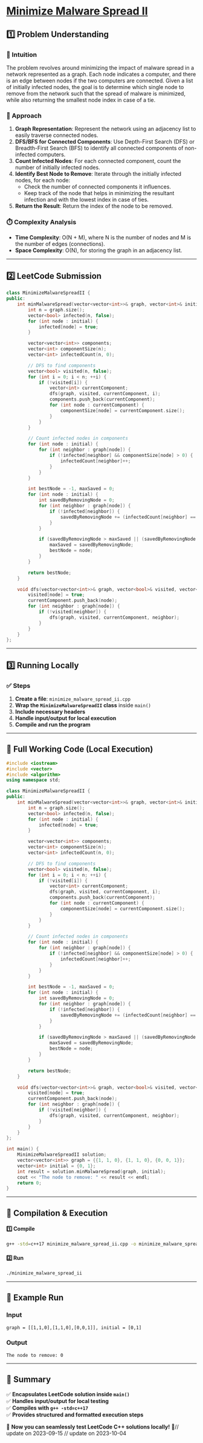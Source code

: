 # **[Minimize Malware Spread II](https://leetcode.com/problems/minimize-malware-spread-ii/description/)**  

## **1️⃣ Problem Understanding**  
### **📌 Intuition**  
The problem revolves around minimizing the impact of malware spread in a network represented as a graph. Each node indicates a computer, and there is an edge between nodes if the two computers are connected. Given a list of initially infected nodes, the goal is to determine which single node to remove from the network such that the spread of malware is minimized, while also returning the smallest node index in case of a tie.

### **🚀 Approach**  
1. **Graph Representation**: Represent the network using an adjacency list to easily traverse connected nodes.  
2. **DFS/BFS for Connected Components**: Use Depth-First Search (DFS) or Breadth-First Search (BFS) to identify all connected components of non-infected computers.
3. **Count Infected Nodes**: For each connected component, count the number of initially infected nodes.
4. **Identify Best Node to Remove**: Iterate through the initially infected nodes, for each node:
   - Check the number of connected components it influences.
   - Keep track of the node that helps in minimizing the resultant infection and with the lowest index in case of ties.
5. **Return the Result**: Return the index of the node to be removed.

### **⏱️ Complexity Analysis**  
- **Time Complexity**: O(N + M), where N is the number of nodes and M is the number of edges (connections).  
- **Space Complexity**: O(N), for storing the graph in an adjacency list.

---  

## **2️⃣ LeetCode Submission**  
```cpp
class MinimizeMalwareSpreadII {
public:
    int minMalwareSpread(vector<vector<int>>& graph, vector<int>& initial) {
        int n = graph.size();
        vector<bool> infected(n, false);
        for (int node : initial) {
            infected[node] = true;
        }

        vector<vector<int>> components;
        vector<int> componentSize(n);
        vector<int> infectedCount(n, 0);

        // DFS to find components
        vector<bool> visited(n, false);
        for (int i = 0; i < n; ++i) {
            if (!visited[i]) {
                vector<int> currentComponent;
                dfs(graph, visited, currentComponent, i);
                components.push_back(currentComponent);
                for (int node : currentComponent) {
                    componentSize[node] = currentComponent.size();
                }
            }
        }

        // Count infected nodes in components
        for (int node : initial) {
            for (int neighbor : graph[node]) {
                if (!infected[neighbor] && componentSize[node] > 0) {
                    infectedCount[neighbor]++;
                }
            }
        }

        int bestNode = -1, maxSaved = 0;
        for (int node : initial) {
            int savedByRemovingNode = 0;
            for (int neighbor : graph[node]) {
                if (!infected[neighbor]) {
                    savedByRemovingNode += (infectedCount[neighbor] == 1);
                }
            }

            if (savedByRemovingNode > maxSaved || (savedByRemovingNode == maxSaved && (bestNode == -1 || node < bestNode))) {
                maxSaved = savedByRemovingNode;
                bestNode = node;
            }
        }

        return bestNode;
    }

    void dfs(vector<vector<int>>& graph, vector<bool>& visited, vector<int>& currentComponent, int node) {
        visited[node] = true;
        currentComponent.push_back(node);
        for (int neighbor : graph[node]) {
            if (!visited[neighbor]) {
                dfs(graph, visited, currentComponent, neighbor);
            }
        }
    }
};  
```  

---  

## **3️⃣ Running Locally**  
### **✅ Steps**  
1. **Create a file**: `minimize_malware_spread_ii.cpp`  
2. **Wrap the `MinimizeMalwareSpreadII` class** inside `main()`  
3. **Include necessary headers**  
4. **Handle input/output for local execution**  
5. **Compile and run the program**  

---  

## **📝 Full Working Code (Local Execution)**  
```cpp
#include <iostream>
#include <vector>
#include <algorithm>
using namespace std;

class MinimizeMalwareSpreadII {
public:
    int minMalwareSpread(vector<vector<int>>& graph, vector<int>& initial) {
        int n = graph.size();
        vector<bool> infected(n, false);
        for (int node : initial) {
            infected[node] = true;
        }

        vector<vector<int>> components;
        vector<int> componentSize(n);
        vector<int> infectedCount(n, 0);

        // DFS to find components
        vector<bool> visited(n, false);
        for (int i = 0; i < n; ++i) {
            if (!visited[i]) {
                vector<int> currentComponent;
                dfs(graph, visited, currentComponent, i);
                components.push_back(currentComponent);
                for (int node : currentComponent) {
                    componentSize[node] = currentComponent.size();
                }
            }
        }

        // Count infected nodes in components
        for (int node : initial) {
            for (int neighbor : graph[node]) {
                if (!infected[neighbor] && componentSize[node] > 0) {
                    infectedCount[neighbor]++;
                }
            }
        }

        int bestNode = -1, maxSaved = 0;
        for (int node : initial) {
            int savedByRemovingNode = 0;
            for (int neighbor : graph[node]) {
                if (!infected[neighbor]) {
                    savedByRemovingNode += (infectedCount[neighbor] == 1);
                }
            }

            if (savedByRemovingNode > maxSaved || (savedByRemovingNode == maxSaved && (bestNode == -1 || node < bestNode))) {
                maxSaved = savedByRemovingNode;
                bestNode = node;
            }
        }

        return bestNode;
    }

    void dfs(vector<vector<int>>& graph, vector<bool>& visited, vector<int>& currentComponent, int node) {
        visited[node] = true;
        currentComponent.push_back(node);
        for (int neighbor : graph[node]) {
            if (!visited[neighbor]) {
                dfs(graph, visited, currentComponent, neighbor);
            }
        }
    }
};

int main() {
    MinimizeMalwareSpreadII solution;
    vector<vector<int>> graph = {{1, 1, 0}, {1, 1, 0}, {0, 0, 1}};
    vector<int> initial = {0, 1};
    int result = solution.minMalwareSpread(graph, initial);
    cout << "The node to remove: " << result << endl;
    return 0;
}
```  

---  

## **🔧 Compilation & Execution**  
#### **1️⃣ Compile**  
```bash
g++ -std=c++17 minimize_malware_spread_ii.cpp -o minimize_malware_spread_ii
```  

#### **2️⃣ Run**  
```bash
./minimize_malware_spread_ii
```  

---  

## **🎯 Example Run**  
### **Input**  
```
graph = [[1,1,0],[1,1,0],[0,0,1]], initial = [0,1]
```  
### **Output**  
```
The node to remove: 0
```  

---  

## **📌 Summary**  
✅ **Encapsulates LeetCode solution inside `main()`**  
✅ **Handles input/output for local testing**  
✅ **Compiles with `g++ -std=c++17`**  
✅ **Provides structured and formatted execution steps**  

🚀 **Now you can seamlessly test LeetCode C++ solutions locally!** 🚀// update on 2023-09-15
// update on 2023-10-04
